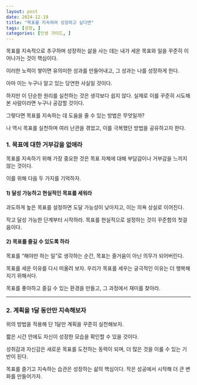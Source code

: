```yaml
---
layout: post
date: 2024-12-19
title: "목표를 지속하여 성장하고 싶다면"
tags: [성장, ]
categories: [인생 가이드, ]
---
```



목표를 지속적으로 추구하며 성장하는 삶을 사는 데는 내가 세운 목표와 일을 꾸준히 이어나가는 것이 핵심이다.


이러한 노력이 쌓이면 유의미한 성과를 만들어내고, 그 성과는 나를 성장하게 한다.


아마 이는 누구나 알고 있는 당연한 사실일 것이다.


하지만 이 단순한 원리를 실천하는 것은 생각보다 쉽지 않다. 실제로 이를 꾸준히 시도해본 사람이라면 누구나 공감할 것이다.


그렇다면 목표를 지속하는 데 도움을 줄 수 있는 방법은 무엇일까?


나 역시 목표를 실천하며 여러 난관을 겪었고, 이를 극복했던 방법을 공유하고자 한다.



### **1. 목표에 대한 거부감을 없애라**


목표를 지속하기 위해 가장 중요한 것은 목표 자체에 대해 부담감이나 거부감을 느끼지 않는 것이다.


이를 위해 다음 두 가지를 기억하자.



#### **1) 달성 가능하고 현실적인 목표를 세워라**


과도하게 높은 목표를 설정하면 도달 가능성이 낮아지고, 이는 의욕 상실로 이어진다.


작고 달성 가능한 단계부터 시작하라. 목표를 현실적으로 설정하는 것이 꾸준함의 첫걸음이다.



#### **2) 목표를 즐길 수 있도록 하라**


목표를 “해야만 하는 일”로 생각하는 순간, 목표는 즐거움이 아닌 의무가 되어버린다.


목표를 세운 이유를 다시 떠올려 보자. 우리가 목표를 세우는 궁극적인 이유는 더 행복해지기 위해서다.


목표를 좋아하고 즐길 수 있는 환경을 만들고, 그 과정에서 재미를 찾아라.


---



### **2. 계획을 1달 동안만 지속해보자**


위의 방법을 적용해 단 1달만 계획을 꾸준히 실천해보자.


짧은 시간 안에도 자신이 성장한 모습을 확인할 수 있을 것이다.


성취감과 자신감은 새로운 목표를 도전하는 동력이 되며, 더 많은 것을 이룰 수 있는 기반이 된다.


목표를 즐기고 지속하는 습관은 성장하는 삶의 핵심이다. 작은 성공에서 시작해 더 큰 변화를 만들어가자.

